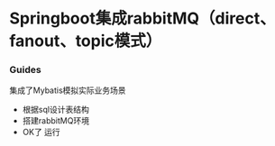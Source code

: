 # Springboot集成rabbitMQ（direct、fanout、topic模式）

### Guides
集成了Mybatis模拟实际业务场景

* 根据sql设计表结构
* 搭建rabbitMQ环境
* OK了 运行

